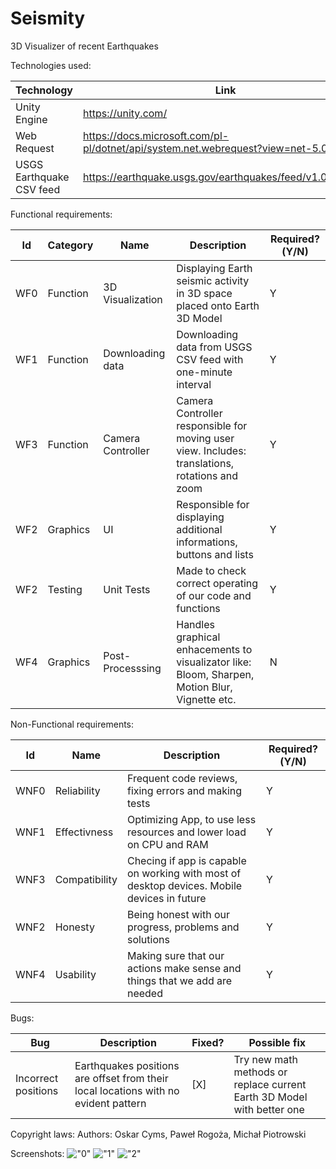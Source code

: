 # Seismity
3D Visualizer of recent Earthquakes

Technologies used:

| Technology | Link |
| --- | --- |
| Unity Engine | https://unity.com/ |
| Web Request | https://docs.microsoft.com/pl-pl/dotnet/api/system.net.webrequest?view=net-5.0 |
| USGS Earthquake CSV feed | https://earthquake.usgs.gov/earthquakes/feed/v1.0/csv.php |

Functional requirements:

| Id | Category | Name | Description | Required?(Y/N) |
| --- | --- | --- | --- | --- |
| WF0 | Function | 3D Visualization | Displaying Earth seismic activity in 3D space placed onto Earth 3D Model | Y |
| WF1 | Function | Downloading data | Downloading data from USGS CSV feed with one-minute interval | Y |
| WF3 | Function | Camera Controller | Camera Controller responsible for moving user view. Includes: translations, rotations and zoom | Y |
| WF2 | Graphics | UI | Responsible for displaying additional informations, buttons and lists  | Y |
| WF2 | Testing | Unit Tests | Made to check correct operating of our code and functions | Y |
| WF4 | Graphics | Post-Processsing | Handles graphical enhacements to visualizator like: Bloom, Sharpen, Motion Blur, Vignette etc. | N |

Non-Functional requirements:

| Id | Name | Description | Required?(Y/N) |
| --- | --- | --- | --- |
| WNF0 | Reliability | Frequent code reviews, fixing errors and making tests | Y |
| WNF1 | Effectivness | Optimizing App, to use less resources and lower load on CPU and RAM | Y |
| WNF3 | Compatibility | Checing if app is capable on working with most of desktop devices. Mobile devices in future | Y |
| WNF2 | Honesty | Being honest with our progress, problems and solutions | Y |
| WNF4 | Usability | Making sure that our actions make sense and things that we add are needed | Y |

Bugs:

| Bug | Description | Fixed? | Possible fix |
| --- | --- | --- | --- |
| Incorrect positions | Earthquakes positions are offset from their local locations with no evident pattern | [X] | Try new math methods or replace current Earth 3D Model with better one |

Copyright laws:
Authors: Oskar Cyms, Paweł Rogoża, Michał Piotrowski

Screenshots:
!["0"](/Assets/Screenshots/0.png?raw=true)
!["1"](/Assets/Screenshots/1.png?raw=true)
!["2"](/Assets/Screenshots/2.png?raw=true)
